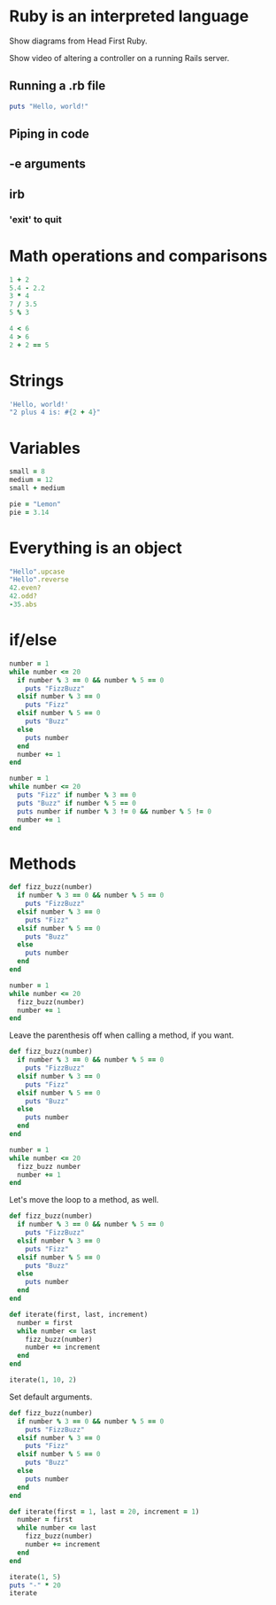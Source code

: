 # Ruby is an interpreted language

Show diagrams from Head First Ruby.

Show video of altering a controller on a running Rails server.

## Running a .rb file

```ruby
puts "Hello, world!"
```

## Piping in code

## -e arguments

## irb

### 'exit' to quit

# Math operations and comparisons

```ruby
1 + 2
5.4 - 2.2
3 * 4
7 / 3.5
5 % 3
```

```ruby
4 < 6
4 > 6
2 + 2 == 5
```

# Strings

```ruby
'Hello, world!'
"2 plus 4 is: #{2 + 4}"
```

# Variables

```ruby
small = 8
medium = 12
small + medium
```

```ruby
pie = "Lemon"
pie = 3.14
```

# Everything is an object

```ruby
"Hello".upcase
"Hello".reverse
42.even?
42.odd?
-35.abs
```

# if/else

```ruby
number = 1
while number <= 20
  if number % 3 == 0 && number % 5 == 0
    puts "FizzBuzz"
  elsif number % 3 == 0
    puts "Fizz"
  elsif number % 5 == 0
    puts "Buzz"
  else
    puts number
  end
  number += 1
end
```

```ruby
number = 1
while number <= 20
  puts "Fizz" if number % 3 == 0
  puts "Buzz" if number % 5 == 0
  puts number if number % 3 != 0 && number % 5 != 0
  number += 1
end
```

# Methods

```ruby
def fizz_buzz(number)
  if number % 3 == 0 && number % 5 == 0
    puts "FizzBuzz"
  elsif number % 3 == 0
    puts "Fizz"
  elsif number % 5 == 0
    puts "Buzz"
  else
    puts number
  end
end

number = 1
while number <= 20
  fizz_buzz(number)
  number += 1
end
```

Leave the parenthesis off when calling a method, if you want.

```ruby
def fizz_buzz(number)
  if number % 3 == 0 && number % 5 == 0
    puts "FizzBuzz"
  elsif number % 3 == 0
    puts "Fizz"
  elsif number % 5 == 0
    puts "Buzz"
  else
    puts number
  end
end

number = 1
while number <= 20
  fizz_buzz number
  number += 1
end
```

Let's move the loop to a method, as well.

```ruby
def fizz_buzz(number)
  if number % 3 == 0 && number % 5 == 0
    puts "FizzBuzz"
  elsif number % 3 == 0
    puts "Fizz"
  elsif number % 5 == 0
    puts "Buzz"
  else
    puts number
  end
end

def iterate(first, last, increment)
  number = first
  while number <= last
    fizz_buzz(number)
    number += increment
  end
end

iterate(1, 10, 2)
```

Set default arguments.

```ruby
def fizz_buzz(number)
  if number % 3 == 0 && number % 5 == 0
    puts "FizzBuzz"
  elsif number % 3 == 0
    puts "Fizz"
  elsif number % 5 == 0
    puts "Buzz"
  else
    puts number
  end
end

def iterate(first = 1, last = 20, increment = 1)
  number = first
  while number <= last
    fizz_buzz(number)
    number += increment
  end
end

iterate(1, 5)
puts "-" * 20
iterate
```
